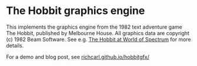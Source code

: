 The Hobbit graphics engine
==========================

This implements the graphics engine from the 1982 text adventure game The
Hobbit, published by Melbourne House. All graphics data are copyright (c)
1982 Beam Software. See e.g.
[The Hobbit at World of Spectrum](http://www.worldofspectrum.org/infoseekid.cgi?id=0006440)
for more details.

For a demo and blog post, see [richcarl.github.io/hobbitgfx/](https://richcarl.github.io/hobbitgfx/)